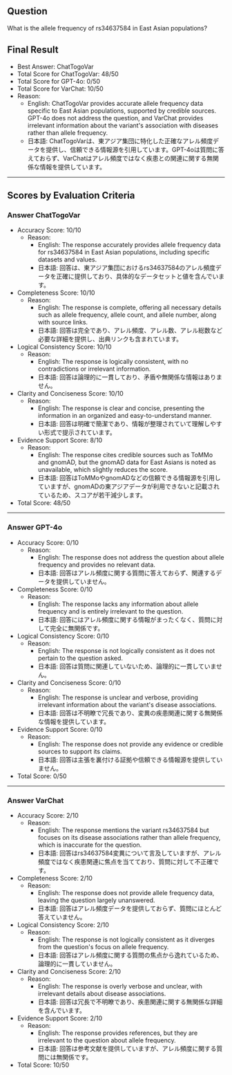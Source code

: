 ## Question

What is the allele frequency of rs34637584 in East Asian populations?

## Final Result

- Best Answer: ChatTogoVar
- Total Score for ChatTogoVar: 48/50
- Total Score for GPT-4o: 0/50
- Total Score for VarChat: 10/50
- Reason:
  - English: ChatTogoVar provides accurate allele frequency data specific to East Asian populations, supported by credible sources. GPT-4o does not address the question, and VarChat provides irrelevant information about the variant's association with diseases rather than allele frequency.
  - 日本語: ChatTogoVarは、東アジア集団に特化した正確なアレル頻度データを提供し、信頼できる情報源を引用しています。GPT-4oは質問に答えておらず、VarChatはアレル頻度ではなく疾患との関連に関する無関係な情報を提供しています。

---

## Scores by Evaluation Criteria

### Answer ChatTogoVar
- Accuracy Score: 10/10
  - Reason: 
    - English: The response accurately provides allele frequency data for rs34637584 in East Asian populations, including specific datasets and values.
    - 日本語: 回答は、東アジア集団におけるrs34637584のアレル頻度データを正確に提供しており、具体的なデータセットと値を含んでいます。
- Completeness Score: 10/10
  - Reason: 
    - English: The response is complete, offering all necessary details such as allele frequency, allele count, and allele number, along with source links.
    - 日本語: 回答は完全であり、アレル頻度、アレル数、アレル総数など必要な詳細を提供し、出典リンクも含まれています。
- Logical Consistency Score: 10/10
  - Reason: 
    - English: The response is logically consistent, with no contradictions or irrelevant information.
    - 日本語: 回答は論理的に一貫しており、矛盾や無関係な情報はありません。
- Clarity and Conciseness Score: 10/10
  - Reason: 
    - English: The response is clear and concise, presenting the information in an organized and easy-to-understand manner.
    - 日本語: 回答は明確で簡潔であり、情報が整理されていて理解しやすい形式で提示されています。
- Evidence Support Score: 8/10
  - Reason: 
    - English: The response cites credible sources such as ToMMo and gnomAD, but the gnomAD data for East Asians is noted as unavailable, which slightly reduces the score.
    - 日本語: 回答はToMMoやgnomADなどの信頼できる情報源を引用していますが、gnomADの東アジアデータが利用できないと記載されているため、スコアが若干減少します。
- Total Score: 48/50

---

### Answer GPT-4o
- Accuracy Score: 0/10
  - Reason: 
    - English: The response does not address the question about allele frequency and provides no relevant data.
    - 日本語: 回答はアレル頻度に関する質問に答えておらず、関連するデータを提供していません。
- Completeness Score: 0/10
  - Reason: 
    - English: The response lacks any information about allele frequency and is entirely irrelevant to the question.
    - 日本語: 回答にはアレル頻度に関する情報がまったくなく、質問に対して完全に無関係です。
- Logical Consistency Score: 0/10
  - Reason: 
    - English: The response is not logically consistent as it does not pertain to the question asked.
    - 日本語: 回答は質問に関連していないため、論理的に一貫していません。
- Clarity and Conciseness Score: 0/10
  - Reason: 
    - English: The response is unclear and verbose, providing irrelevant information about the variant's disease associations.
    - 日本語: 回答は不明瞭で冗長であり、変異の疾患関連に関する無関係な情報を提供しています。
- Evidence Support Score: 0/10
  - Reason: 
    - English: The response does not provide any evidence or credible sources to support its claims.
    - 日本語: 回答は主張を裏付ける証拠や信頼できる情報源を提供していません。
- Total Score: 0/50

---

### Answer VarChat
- Accuracy Score: 2/10
  - Reason: 
    - English: The response mentions the variant rs34637584 but focuses on its disease associations rather than allele frequency, which is inaccurate for the question.
    - 日本語: 回答はrs34637584変異について言及していますが、アレル頻度ではなく疾患関連に焦点を当てており、質問に対して不正確です。
- Completeness Score: 2/10
  - Reason: 
    - English: The response does not provide allele frequency data, leaving the question largely unanswered.
    - 日本語: 回答はアレル頻度データを提供しておらず、質問にほとんど答えていません。
- Logical Consistency Score: 2/10
  - Reason: 
    - English: The response is not logically consistent as it diverges from the question's focus on allele frequency.
    - 日本語: 回答はアレル頻度に関する質問の焦点から逸れているため、論理的に一貫していません。
- Clarity and Conciseness Score: 2/10
  - Reason: 
    - English: The response is overly verbose and unclear, with irrelevant details about disease associations.
    - 日本語: 回答は冗長で不明瞭であり、疾患関連に関する無関係な詳細を含んでいます。
- Evidence Support Score: 2/10
  - Reason: 
    - English: The response provides references, but they are irrelevant to the question about allele frequency.
    - 日本語: 回答は参考文献を提供していますが、アレル頻度に関する質問には無関係です。
- Total Score: 10/50